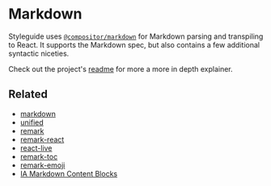 # Markdown

Styleguide uses [`@compositor/markdown`](https://github.com/c8r/markdown) for Markdown parsing and transpiling to React.
It supports the Markdown spec, but also contains a few additional syntactic niceties.

Check out the project's [readme](https://github.com/c8r/markdown) for more a more in depth explainer.

## Related

- [markdown](https://daringfireball.net/projects/markdown/syntax)
- [unified](https://github.com/unifiedjs/unified)
- [remark](http://remark.js.org/)
- [remark-react](https://github.com/mapbox/remark-react)
- [react-live](https://react-live.philpl.com/)
- [remark-toc](https://github.com/remarkjs/remark-toc)
- [remark-emoji](https://github.com/rhysd/remark-emoji)
- [IA Markdown Content Blocks](https://github.com/iainc/Markdown-Content-Blocks)
